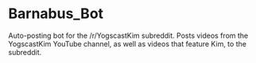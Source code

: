 Barnabus_Bot
============

Auto-posting bot for the /r/YogscastKim subreddit. Posts videos from the YogscastKim YouTube channel, as well as videos that feature Kim, to the subreddit.
